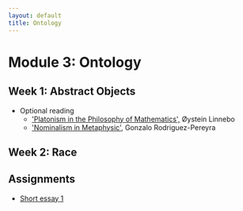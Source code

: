 ```yaml
---
layout: default
title: Ontology
---
```


# Module 3: Ontology



## Week 1: Abstract Objects


+ Optional reading
   + ['Platonism in the Philosophy of Mathematics',](https://plato.stanford.edu/entries/platonism-mathematics/) Øystein Linnebo 
   + ['Nominalism in Metaphysic',](https://plato.stanford.edu/entries/nominalism-metaphysics/) Gonzalo Rodriguez-Pereyra
  

## Week 2: Race

 

## Assignments
+ [Short essay 1](essay) 

